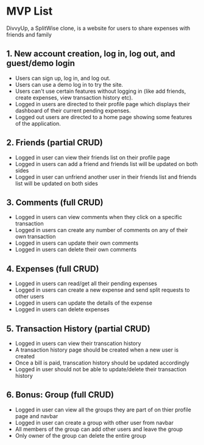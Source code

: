 # MVP List

DivvyUp, a SplitWise clone, is a website for users to share expenses with friends and family

## 1. New account creation, log in, log out, and guest/demo login

* Users can sign up, log in, and log out.
* Users can use a demo log in to try the site.
* Users can't use certain features without logging in (like add friends, create expenses, view transaction history etc).
* Logged in users are directed to their profile page which displays their dashboard of their current pending expenses.
* Logged out users are directed to a home page showing some features of the application.


## 2. Friends (partial CRUD)

* Logged in user can view their friends list on their profile page
* Logged in users can add a friend and friends list will be updated on both sides
* Logged in user can unfriend another user in their friends list and friends list will be updated on both sides


## 3. Comments (full CRUD)

* Logged in users can view comments when they click on a specific transaction
* Logged in users can create any number of comments on any of their own transaction
* Logged in users can update their own comments
* Logged in users can delete their own comments


## 4. Expenses (full CRUD)

* Logged in users can read/get all their pending expenses
* Logged in users can create a new expense and send split requests to other users
* Logged in users can update the details of the expense
* Logged in users can delete expenses


## 5. Transaction History (partial CRUD)

* Logged in users can view their transcation history
* A transaction history page should be created when a new user is created
* Once a bill is paid, transcation history should be updated accordingly
* Logged in user should not be able to update/delete their transaction history


## 6. Bonus: Group (full CRUD)

* Logged in user can view all the groups they are part of on thier profile page and navbar
* Logged in user can create a group with other user from navbar
* All members of the group can add other users and leave the group
* Only owner of the group can delete the entire group
